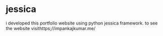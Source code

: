 # jessica
i developed this portfolio website using python jessica framework. to see the website visithttps;//impankajkumar.me/
